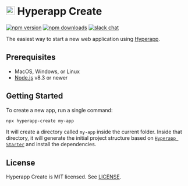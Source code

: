 # <img height="24" src="https://cdn.rawgit.com/frenzzy/hyperapp-create/master/logo.svg"> Hyperapp Create

[![npm version](https://img.shields.io/npm/v/hyperapp-create.svg)](https://www.npmjs.com/package/hyperapp-create)
[![npm downloads](https://img.shields.io/npm/dw/hyperapp-create.svg)](https://www.npmjs.com/package/hyperapp-create)
[![slack chat](https://hyperappjs.herokuapp.com/badge.svg)](https://hyperappjs.herokuapp.com "Join us")

The easiest way to start a new web application using [Hyperapp](https://hyperapp.js.org/).

## Prerequisites

- MacOS, Windows, or Linux
- [Node.js](https://nodejs.org/) v8.3 or newer

## Getting Started

To create a new app, run a single command:

```bash
npx hyperapp-create my-app
```

It will create a directory called `my-app` inside the current folder.
Inside that directory, it will generate the initial project structure
based on [`Hyperapp Starter`](https://github.com/frenzzy/hyperapp-starter)
and install the dependencies.

## License

Hyperapp Create is MIT licensed.
See [LICENSE](https://github.com/frenzzy/hyperapp-create/blob/master/LICENSE.md).
